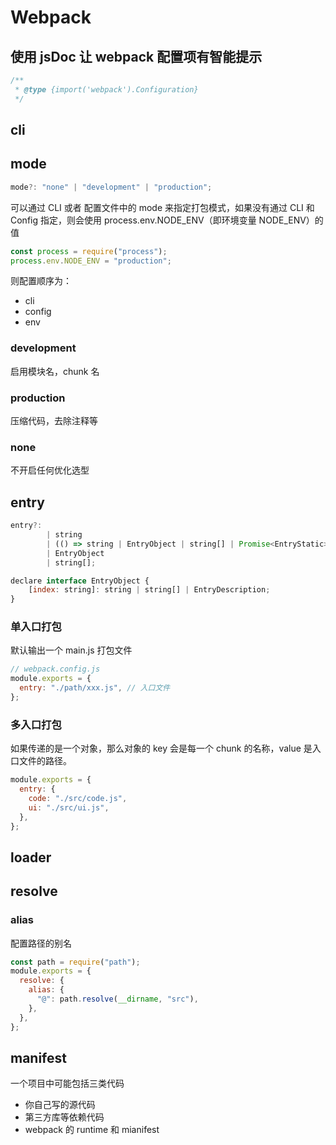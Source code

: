 # Webpack

## 使用 jsDoc 让 webpack 配置项有智能提示

```js
/**
 * @type {import('webpack').Configuration}
 */
```

## cli

## mode

```js
mode?: "none" | "development" | "production";
```

可以通过 CLI 或者 配置文件中的 mode 来指定打包模式，如果没有通过 CLI 和 Config 指定，则会使用 process.env.NODE_ENV（即环境变量 NODE_ENV）的值

```js
const process = require("process");
process.env.NODE_ENV = "production";
```

则配置顺序为：

- cli
- config
- env

### development

启用模块名，chunk 名

### production

压缩代码，去除注释等

### none

不开启任何优化选型

## entry

```js
entry?:
		| string
		| (() => string | EntryObject | string[] | Promise<EntryStatic>)
		| EntryObject
		| string[];

declare interface EntryObject {
	[index: string]: string | string[] | EntryDescription;
}
```

### 单入口打包

默认输出一个 main.js 打包文件

```js
// webpack.config.js
module.exports = {
  entry: "./path/xxx.js", // 入口文件
};
```

### 多入口打包

如果传递的是一个对象，那么对象的 key 会是每一个 chunk 的名称，value 是入口文件的路径。

```js
module.exports = {
  entry: {
    code: "./src/code.js",
    ui: "./src/ui.js",
  },
};
```

## loader

## resolve

### alias

配置路径的别名

```js
const path = require("path");
module.exports = {
  resolve: {
    alias: {
      "@": path.resolve(__dirname, "src"),
    },
  },
};
```

## manifest

一个项目中可能包括三类代码

- 你自己写的源代码
- 第三方库等依赖代码
- webpack 的 runtime 和 mianifest
